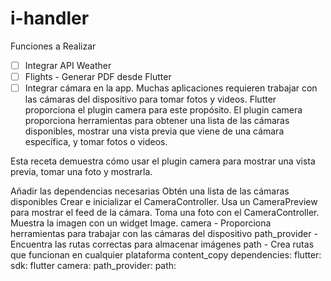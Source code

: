 # i-handler
Funciones a Realizar

- [ ]  Integrar API Weather
- [ ]  Flights - Generar PDF desde Flutter
- [ ]  Integrar cámara en la app.
Muchas aplicaciones requieren trabajar con las cámaras del dispositivo para tomar fotos y videos. Flutter proporciona el plugin camera para este propósito. El plugin camera proporciona herramientas para obtener una lista de las cámaras disponibles, mostrar una vista previa que viene de una cámara específica, y tomar fotos o videos.

Esta receta demuestra cómo usar el plugin camera para mostrar una vista previa, tomar una foto y mostrarla.

Añadir las dependencias necesarias
Obtén una lista de las cámaras disponibles
Crear e inicializar el CameraController.
Usa un CameraPreview para mostrar el feed de la cámara.
Toma una foto con el CameraController.
Muestra la imagen con un widget Image.
camera - Proporciona herramientas para trabajar con las cámaras del dispositivo
path_provider - Encuentra las rutas correctas para almacenar imágenes
path - Crea rutas que funcionan en cualquier plataforma
content_copy
dependencies:
  flutter:
    sdk: flutter
  camera:
  path_provider:
  path:
